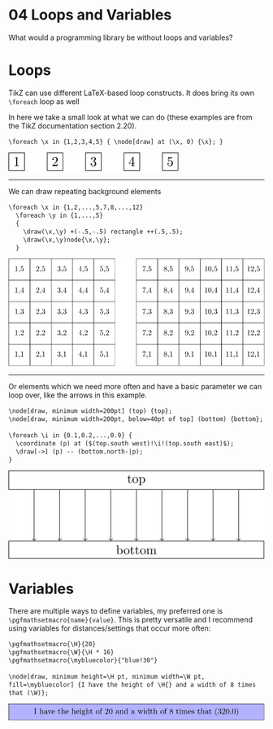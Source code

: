 # 04 Loops and Variables

What would a programming library be without loops and variables? 

# Loops

TikZ can use different
LaTeX-based loop constructs. It does bring its own `\foreach` loop as well

In here we take a small look at what we can do (these examples are from the TikZ documentation section 2.20).

```
\foreach \x in {1,2,3,4,5} { \node[draw] at (\x, 0) {\x}; }
```
![nodes](../../src/04_loops_and_variables/basic-loop.svg)

___

We can draw repeating background elements

```
\foreach \x in {1,2,...,5,7,8,...,12}
  \foreach \y in {1,...,5}
  {
    \draw(\x,\y) +(-.5,-.5) rectangle ++(.5,.5);
    \draw(\x,\y)node{\x,\y};
  }
```

![nodes](../../src/04_loops_and_variables/advanced-loop.svg) 

___

Or elements which we need more often and have a basic parameter we can loop over,
like the arrows in this example.

```
\node[draw, minimum width=200pt] (top) {top};
\node[draw, minimum width=200pt, below=40pt of top] (bottom) {bottom};

\foreach \i in {0.1,0.2,...,0.9} {
  \coordinate (p) at ($(top.south west)!\i!(top.south east)$);
  \draw[->] (p) -- (bottom.north-|p);
}
```
![nodes](../../src/04_loops_and_variables/arrow-loop.svg)


# Variables

There are multiple ways to define variables, my preferred one is `\pgfmathsetmacro{name}{value}`.
This is pretty versatile and I recommend using variables for distances/settings that occur more often:

```
\pgfmathsetmacro{\H}{20}
\pgfmathsetmacro{\W}{\H * 16}
\pgfmathsetmacro{\mybluecolor}{"blue!30"}

\node[draw, minimum height=\H pt, minimum width=\W pt, fill=\mybluecolor] {I have the height of \H{} and a width of 8 times that (\W)};
```

![nodes](../../src/04_loops_and_variables/variable-basics.svg)

